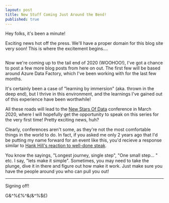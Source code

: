 ```yaml
---
layout: post
title: New Stuff Coming Just Around the Bend!
published: true
---
```


Hey folks, it's been a minute!

Exciting news hot off the press. We'll have a proper domain for this blog site very soon! This is where the excitement begins....

<img>

Now we're coming up to the tail end of 2020 (WOOHOO!), I've got a chance to post a few more blog posts from here on out. The first few will be based around Azure Data Factory, which I've been working with for the last few months. 

It's certainly been a case of "learning by immersion" (aka. thrown in the deep end), but I thrive in this environment, and the learnings I've gained out of this experience have been worthwhile!

All these roads will lead to the <a href="https://newstarsofdata.com/">New Stars Of Data</a> conference in March 2020, where I will hopefully get the opportunity to speak on this series for the very first time! Pretty exciting news, huh? 

Clearly, conferences aren't some, as they're not the most comfortable things in the world to do. In fact, if you asked me only 2 years ago that I'd be putting my name forward for an event like this, you'd recieve a response similar to <a href="https://cdn.foodbeast.com/content/uploads/2016/02/U00Zj4Q.jpg">Hank Hill's reaction to well-done steak</a>.


You know the sayings, "Longest journey, single step", "One small step... " etc. I say, "lets make it simple". Sometimes, you may  need to take the plunge, dive it in there and figure out how make it work. Just make sure you have the people around you who can pull you out!


---- 
Signing off!

G&^%$£$%^&*(*&^%$£)